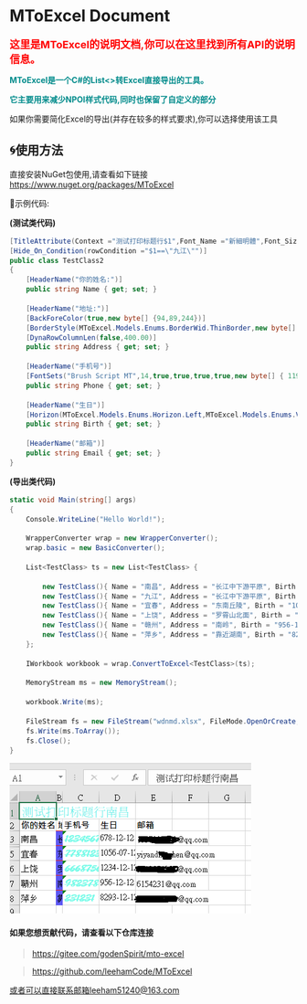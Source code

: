 # MToExcel Document

<b><font color=red size=4>这里是MToExcel的说明文档,你可以在这里找到所有API的说明信息。</font></b>

<b><font color=darkcyan>MToExcel是一个C#的List<>转Excel直接导出的工具。</font></b>

<b><font color=darkcyan>它主要用来减少NPOI样式代码,同时也保留了自定义的部分</font></b>

如果你需要简化Excel的导出(并存在较多的样式要求),你可以选择使用该工具

## :cyclone:使用方法

直接安装NuGet包使用,请查看如下链接
https://www.nuget.org/packages/MToExcel

:green_apple:示例代码:

<b>(测试类代码)</b>

```c#
[TitleAttribute(Context ="测试打印标题行$1",Font_Name ="新細明體",Font_Size =16,Font_color =new byte[]{ 80,235,227 })]
[Hide_On_Condition(rowCondition ="$1==\"九江\"")]
public class TestClass2
{
    [HeaderName("你的姓名:")]
    public string Name { get; set; }

    [HeaderName("地址:")]
    [BackForeColor(true,new byte[] {94,89,244})]
    [BorderStyle(MToExcel.Models.Enums.BorderWid.ThinBorder,new byte[] { 252,28,3 },MToExcel.Models.Enums.BorderDirect.Upper)]
    [DynaRowColumnLen(false,400.00)]
    public string Address { get; set; }

    [HeaderName("手机号")]
    [FontSets("Brush Script MT",14,true,true,true,true,new byte[] { 119,251,232 })]
    public string Phone { get; set; }

    [HeaderName("生日")]
    [Horizon(MToExcel.Models.Enums.Horizon.Left,MToExcel.Models.Enums.VerticalHorizon.Up)]
    public string Birth { get; set; }

    [HeaderName("邮箱")]
    public string Email { get; set; }
}
```

<b>(导出类代码)</b>

```c#
static void Main(string[] args)
{
    Console.WriteLine("Hello World!");

    WrapperConverter wrap = new WrapperConverter();
    wrap.basic = new BasicConverter();

    List<TestClass> ts = new List<TestClass> {

        new TestClass(){ Name = "南昌", Address = "长江中下游平原", Birth = "678-12-12", Phone = "123456789", Email = "1537004059@qq.com" },
        new TestClass(){ Name = "九江", Address = "长江中下游平原", Birth = "678-01-01", Phone = "657712345", Email = "6666677778@qq.com" },
        new TestClass(){ Name = "宜春", Address = "东南丘陵", Birth = "1056-07-12", Phone = "778812345", Email = "yiyandingzhen@qq.com" },
        new TestClass(){ Name = "上饶", Address = "罗霄山北面", Birth = "1234-12-12", Phone = "666875652", Email = "5712351231@qq.com" },
        new TestClass(){ Name = "赣州", Address = "南岭", Birth = "956-12-12", Phone = "98237818923", Email = "6154231@qq.com" },
        new TestClass(){ Name = "萍乡", Address = "靠近湖南", Birth = "8293-12-12", Phone = "231231", Email = "leehan51240@qq.com" },
    };

    IWorkbook workbook = wrap.ConvertToExcel<TestClass>(ts);

    MemoryStream ms = new MemoryStream();

    workbook.Write(ms);

    FileStream fs = new FileStream("wdnmd.xlsx", FileMode.OpenOrCreate, FileAccess.ReadWrite);
    fs.Write(ms.ToArray());
    fs.Close();
}
```

![测试效果图](https://raw.githubusercontent.com/leehamCode/MyPics/main/mtoexcel.png)


#### 如果您想贡献代码，请查看以下仓库连接

> https://gitee.com/godenSpirit/mto-excel

> https://github.com/leehamCode/MToExcel

或者可以直接联系邮箱leeham51240@163.com